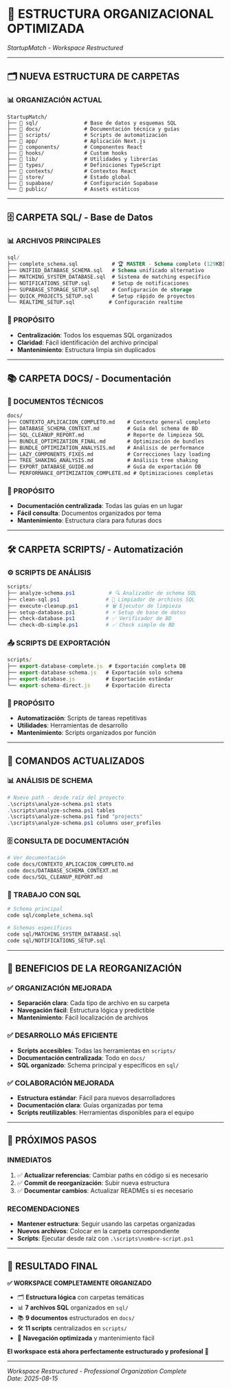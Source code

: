 # 📁 ESTRUCTURA ORGANIZACIONAL OPTIMIZADA
*StartupMatch - Workspace Restructured*

---

## 🗂️ **NUEVA ESTRUCTURA DE CARPETAS**

### **📊 ORGANIZACIÓN ACTUAL**
```
StartupMatch/
├── 📁 sql/               # Base de datos y esquemas SQL
├── 📁 docs/              # Documentación técnica y guías  
├── 📁 scripts/           # Scripts de automatización
├── 📁 app/               # Aplicación Next.js
├── 📁 components/        # Componentes React
├── 📁 hooks/             # Custom hooks
├── 📁 lib/               # Utilidades y librerías
├── 📁 types/             # Definiciones TypeScript
├── 📁 contexts/          # Contextos React
├── 📁 store/             # Estado global
├── 📁 supabase/          # Configuración Supabase
└── 📁 public/            # Assets estáticos
```

---

## 🗄️ **CARPETA SQL/ - Base de Datos**

### **📊 ARCHIVOS PRINCIPALES**
```sql
sql/
├── complete_schema.sql           # 🏆 MASTER - Schema completo (129KB)
├── UNIFIED_DATABASE_SCHEMA.sql   # Schema unificado alternativo
├── MATCHING_SYSTEM_DATABASE.sql  # Sistema de matching específico
├── NOTIFICATIONS_SETUP.sql       # Setup de notificaciones
├── SUPABASE_STORAGE_SETUP.sql    # Configuración de storage
├── QUICK_PROJECTS_SETUP.sql      # Setup rápido de proyectos
└── REALTIME_SETUP.sql           # Configuración realtime
```

### **🎯 PROPÓSITO**
- **Centralización**: Todos los esquemas SQL organizados
- **Claridad**: Fácil identificación del archivo principal
- **Mantenimiento**: Estructura limpia sin duplicados

---

## 📚 **CARPETA DOCS/ - Documentación**

### **📖 DOCUMENTOS TÉCNICOS**
```markdown
docs/
├── CONTEXTO_APLICACION_COMPLETO.md    # Contexto general completo
├── DATABASE_SCHEMA_CONTEXT.md         # Guía del schema de BD
├── SQL_CLEANUP_REPORT.md              # Reporte de limpieza SQL
├── BUNDLE_OPTIMIZATION_FINAL.md       # Optimización de bundles
├── BUNDLE_OPTIMIZATION_ANALYSIS.md    # Análisis de performance
├── LAZY_COMPONENTS_FIXES.md           # Correcciones lazy loading
├── TREE_SHAKING_ANALYSIS.md           # Análisis tree shaking
├── EXPORT_DATABASE_GUIDE.md           # Guía de exportación DB
└── PERFORMANCE_OPTIMIZATION_COMPLETE.md # Optimizaciones completas
```

### **🎯 PROPÓSITO**
- **Documentación centralizada**: Todas las guías en un lugar
- **Fácil consulta**: Documentos organizados por tema
- **Mantenimiento**: Estructura clara para futuras docs

---

## 🛠️ **CARPETA SCRIPTS/ - Automatización**

### **⚙️ SCRIPTS DE ANÁLISIS**
```powershell
scripts/
├── analyze-schema.ps1           # 🔍 Analizador de schema SQL
├── clean-sql.ps1               # 🧹 Limpiador de archivos SQL
├── execute-cleanup.ps1         # 🗑️ Ejecutor de limpieza
├── setup-database.ps1          # ⚡ Setup de base de datos
├── check-database.ps1          # ✅ Verificador de BD
└── check-db-simple.ps1         # ✅ Check simple de BD
```

### **📤 SCRIPTS DE EXPORTACIÓN**
```javascript
scripts/
├── export-database-complete.js  # Exportación completa DB
├── export-database-schema.js   # Exportación solo schema
├── export-database.js          # Exportación estándar
└── export-schema-direct.js     # Exportación directa
```

### **🎯 PROPÓSITO**
- **Automatización**: Scripts de tareas repetitivas
- **Utilidades**: Herramientas de desarrollo
- **Mantenimiento**: Scripts organizados por función

---

## 🔧 **COMANDOS ACTUALIZADOS**

### **📊 ANÁLISIS DE SCHEMA**
```powershell
# Nuevo path - desde raíz del proyecto
.\scripts\analyze-schema.ps1 stats
.\scripts\analyze-schema.ps1 tables
.\scripts\analyze-schema.ps1 find "projects"
.\scripts\analyze-schema.ps1 columns user_profiles
```

### **🗄️ CONSULTA DE DOCUMENTACIÓN**
```bash
# Ver documentación
code docs/CONTEXTO_APLICACION_COMPLETO.md
code docs/DATABASE_SCHEMA_CONTEXT.md
code docs/SQL_CLEANUP_REPORT.md
```

### **📁 TRABAJO CON SQL**
```bash
# Schema principal
code sql/complete_schema.sql

# Schemas específicos
code sql/MATCHING_SYSTEM_DATABASE.sql
code sql/NOTIFICATIONS_SETUP.sql
```

---

## 🎯 **BENEFICIOS DE LA REORGANIZACIÓN**

### **✅ ORGANIZACIÓN MEJORADA**
- **Separación clara**: Cada tipo de archivo en su carpeta
- **Navegación fácil**: Estructura lógica y predictible
- **Mantenimiento**: Fácil localización de archivos

### **✅ DESARROLLO MÁS EFICIENTE**
- **Scripts accesibles**: Todas las herramientas en `scripts/`
- **Documentación centralizada**: Todo en `docs/`
- **SQL organizado**: Schema principal y específicos en `sql/`

### **✅ COLABORACIÓN MEJORADA**
- **Estructura estándar**: Fácil para nuevos desarrolladores
- **Documentación clara**: Guías organizadas por tema
- **Scripts reutilizables**: Herramientas disponibles para el equipo

---

## 🚀 **PRÓXIMOS PASOS**

### **INMEDIATOS**
1. ✅ **Actualizar referencias**: Cambiar paths en código si es necesario
2. ✅ **Commit de reorganización**: Subir nueva estructura
3. ✅ **Documentar cambios**: Actualizar READMEs si es necesario

### **RECOMENDACIONES**
- **Mantener estructura**: Seguir usando las carpetas organizadas
- **Nuevos archivos**: Colocar en la carpeta correspondiente
- **Scripts**: Ejecutar desde raíz con `.\scripts\nombre-script.ps1`

---

## 🎊 **RESULTADO FINAL**

**✅ WORKSPACE COMPLETAMENTE ORGANIZADO**

- 🗂️  **Estructura lógica** con carpetas temáticas
- 📊 **7 archivos SQL** organizados en `sql/`
- 📚 **9 documentos** estructurados en `docs/`
- 🛠️  **11 scripts** centralizados en `scripts/`
- 🎯 **Navegación optimizada** y mantenimiento fácil

**El workspace está ahora perfectamente estructurado y profesional** 🚀

---

*Workspace Restructured - Professional Organization Complete*  
*Date: 2025-08-15*
